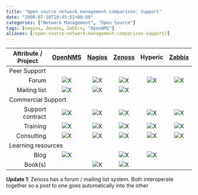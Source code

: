 ```yaml
---
title: "Open source network management comparison: Support"
date: "2008-07-18T10:45:51+00:00"
categories: ["Network Management", "Open Source"]
tags: [nagios, Zenoss, Zabbix, "OpenNMS"]
aliases: [/open-source-network-management-comparison-support/]
---
```


<table class="attribute-tbl" border="0">
<thead>
<tr align="center">
<th>Attribute / Project</th>
<th><a href="http://www.opennms.org/">OpenNMS</a></th>
<th><a href="http://www.nagios.org/">Nagios</a></th>
<th><a href="http://www.zenoss.org/">Zenoss</a></th>
<th>Hyperic</th>
<th><a href="http://www.zabbix.com/">Zabbix</a></th>
</tr>
</thead>
<tbody>
<tr class="group-ttl">
<td colspan="6">Peer Support</td>
</tr>
<tr class="odd" align="center">
<td align="right">Forum</td>
<td><img src="/images/uploads/2008/07/tick.png" alt="X" /></td>
<td><img src="/images/uploads/2008/07/tick.png" alt="X" /></td>
<td><img src="/images/uploads/2008/07/tick.png" alt="X" /></td>
<td><img src="/images/uploads/2008/07/tick.png" alt="X" /></td>
<td><img src="/images/uploads/2008/07/tick.png" alt="X" /></td>
</tr>
<tr align="center">
<td align="right">Mailing list</td>
<td><img src="/images/uploads/2008/07/tick.png" alt="X" /></td>
<td><img src="/images/uploads/2008/07/tick.png" alt="X" /></td>
<td><img src="/images/uploads/2008/07/tick.png" alt="X" /></td>
<td><img src="/images/uploads/2008/07/cross.png" alt="" /></td>
<td><img src="/images/uploads/2008/07/cross.png" alt="" /></td>
</tr>
<tr class="group-ttl">
<td colspan="6">Commercial Support</td>
</tr>
<tr class="odd" align="center">
<td align="right">Support contract</td>
<td><img src="/images/uploads/2008/07/tick.png" alt="X" /></td>
<td><img src="/images/uploads/2008/07/tick.png" alt="X" /></td>
<td><img src="/images/uploads/2008/07/tick.png" alt="X" /></td>
<td><img src="/images/uploads/2008/07/tick.png" alt="X" /></td>
<td><img src="/images/uploads/2008/07/tick.png" alt="X" /></td>
</tr>
<tr align="center">
<td align="right">Training</td>
<td><img src="/images/uploads/2008/07/tick.png" alt="X" /></td>
<td><img src="/images/uploads/2008/07/tick.png" alt="X" /></td>
<td><img src="/images/uploads/2008/07/tick.png" alt="X" /></td>
<td><img src="/images/uploads/2008/07/tick.png" alt="X" /></td>
<td><img src="/images/uploads/2008/07/tick.png" alt="X" /></td>
</tr>
<tr class="odd" align="center">
<td align="right">Consulting</td>
<td><img src="/images/uploads/2008/07/tick.png" alt="X" /></td>
<td><img src="/images/uploads/2008/07/tick.png" alt="X" /></td>
<td><img src="/images/uploads/2008/07/tick.png" alt="X" /></td>
<td><img src="/images/uploads/2008/07/tick.png" alt="X" /></td>
<td><img src="/images/uploads/2008/07/tick.png" alt="X" /></td>
</tr>
<tr class="group-ttl">
<td colspan="6">Learning resources</td>
</tr>
<tr class="odd" align="center">
<td align="right">Blog</td>
<td><img src="/images/uploads/2008/07/tick.png" alt="X" /></td>
<td><img src="/images/uploads/2008/07/tick.png" alt="" /></td>
<td><img src="/images/uploads/2008/07/tick.png" alt="X" /></td>
<td><img src="/images/uploads/2008/07/tick.png" alt="X" /></td>
<td><img src="/images/uploads/2008/07/cross.png" alt="" /></td>
</tr>
<tr align="center">
<td align="right">Book(s)</td>
<td><img src="/images/uploads/2008/07/cross.png" alt="" /></td>
<td><img src="/images/uploads/2008/07/tick.png" alt="X" /></td>
<td><img src="/images/uploads/2008/07/tick.png" alt="X" /></td>
<td><img src="/images/uploads/2008/07/cross.png" alt="" /></td>
<td><img src="/images/uploads/2008/07/cross.png" alt="" /></td>
</tr>
</tbody>
</table>
<strong>Update 1</strong>: Zenoss has a forum / mailing list system. Both interoperate together so a post to one goes automatically into the other
